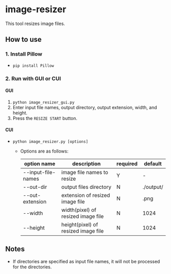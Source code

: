 # image-resizer
This tool resizes image files.

## How to use
### 1. Install Pillow
- `pip install Pillow`

### 2. Run with GUI or CUI
#### GUI
1. `python image_resizer_gui.py`
2. Enter input file names, output directory, output extension, width, and height.
3. Press the `RESIZE START` button.

#### CUI
- `python image_resizer.py [options]`

    - Options are as follows:

        |option name|description|required|default|
        | ---- | ---- | ---- | ---- |
        |--input-file-names|image file names to resize|Y|-|
        |--out-dir|output files directory|N|./output/|
        |--out-extension|extension of resized image file|N|.png|
        |--width|width(pixel) of resized image file|N|1024|
        |--height|height(pixel) of resized image file|N|1024|

## Notes
- If directories are specified as input file names, it will not be processed for the directories.
